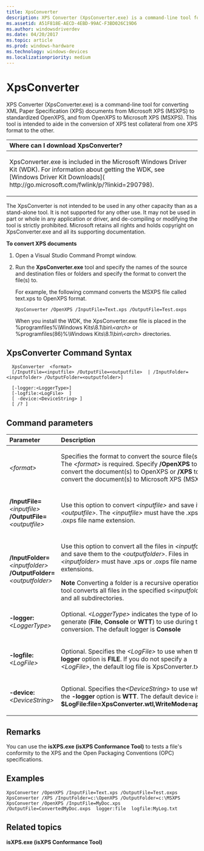 ```yaml
---
title: XpsConverter
description: XPS Converter (XpsConverter.exe) is a command-line tool for converting XML Paper Specification (XPS) documents from Microsoft XPS (MSXPS) to standardized OpenXPS.
ms.assetid: A51F818E-AECD-4EBD-99AC-F3BD026C19D6
ms.author: windowsdriverdev
ms.date: 04/20/2017
ms.topic: article
ms.prod: windows-hardware
ms.technology: windows-devices
ms.localizationpriority: medium
---
```


# XpsConverter


XPS Converter (XpsConverter.exe) is a command-line tool for converting XML Paper Specification (XPS) documents from Microsoft XPS (MSXPS) to standardized OpenXPS, and from OpenXPS to Microsoft XPS (MSXPS). This tool is intended to aide in the conversion of XPS test collateral from one XPS format to the other.

<table>
<colgroup>
<col width="100%" />
</colgroup>
<thead>
<tr class="header">
<th align="left">Where can I download XpsConverter?</th>
</tr>
</thead>
<tbody>
<tr class="odd">
<td align="left"><p>XpsConverter.exe is included in the Microsoft Windows Driver Kit (WDK). For information about getting the WDK, see [Windows Driver Kit Downloads]( http://go.microsoft.com/fwlink/p/?linkid=290798).</p></td>
</tr>
</tbody>
</table>

 

The XpsConverter is not intended to be used in any other capacity than as a stand-alone tool. It is not supported for any other use. It may not be used in part or whole in any application or driver, and de-compiling or modifying the tool is strictly prohibited. Microsoft retains all rights and holds copyright on XpsConverter.exe and all its supporting documentation.

**To convert XPS documents**

1.  Open a Visual Studio Command Prompt window.

2.  Run the **XpsConverter.exe** tool and specify the names of the source and destination files or folders and specify the format to convert the file(s) to.

    For example, the following command converts the MSXPS file called text.xps to OpenXPS format.

    ```
    XpsConverter /OpenXPS /InputFile=Text.xps /OutputFile=Test.oxps
    ```

    When you install the WDK, the XpsConverter.exe file is placed in the %programfiles%\\Windows Kits\\8.1\\bin\\*&lt;arch&gt;* or %programfiles(86)%\\Windows Kits\\8.1\\bin\\*&lt;arch&gt;* directories.

## <span id="XpsConverter_Command_Syntax"></span><span id="xpsconverter_command_syntax"></span><span id="XPSCONVERTER_COMMAND_SYNTAX"></span>XpsConverter Command Syntax


```
  XpsConverter  <format>  
  [/InputFile=<inputfile> /OutputFile=<outputfile>  | /InputFolder=<inputfolder> /OutputFolder=<outputfolder>]  

  [-logger:<LoggerType>]
  [-logfile:<LogFile>  ]
  [ -device:<DeviceString> ]
  [ /? ]
```

## <span id="Command_parameters"></span><span id="command_parameters"></span><span id="COMMAND_PARAMETERS"></span>Command parameters


<table>
<colgroup>
<col width="50%" />
<col width="50%" />
</colgroup>
<thead>
<tr class="header">
<th align="left">Parameter</th>
<th align="left">Description</th>
</tr>
</thead>
<tbody>
<tr class="odd">
<td align="left"><p><span id="_format_"></span><span id="_FORMAT_"></span><em>&lt;format&gt;</em></p></td>
<td align="left"><p>Specifies the format to convert the source file(s) to. The <em>&lt;format&gt;</em> is required. Specify <strong>/OpenXPS</strong> to convert the document(s) to OpenXPS or <strong>/XPS</strong> to convert the document(s) to Microsoft XPS (MSXPS).</p></td>
</tr>
<tr class="even">
<td align="left"><p><span id="_InputFile__inputfile___OutputFile__outputfile_"></span><span id="_inputfile__inputfile___outputfile__outputfile_"></span><span id="_INPUTFILE__INPUTFILE___OUTPUTFILE__OUTPUTFILE_"></span><strong>/InputFile=</strong><em>&lt;inputfile&gt;</em> <strong>/OutputFile=</strong><em>&lt;outputfile&gt;</em></p></td>
<td align="left"><p>Use this option to convert <em>&lt;inputfile&gt;</em> and save it to <em>&lt;outputfile&gt;</em>. The <em>&lt;inputfile&gt;</em> must have the .xps or .oxps file name extension.</p></td>
</tr>
<tr class="odd">
<td align="left"><p><span id="_InputFolder__inputfolder____OutputFolder__outputfolder_"></span><span id="_inputfolder__inputfolder____outputfolder__outputfolder_"></span><span id="_INPUTFOLDER__INPUTFOLDER____OUTPUTFOLDER__OUTPUTFOLDER_"></span><strong>/InputFolder=</strong><em>&lt;inputfolder&gt;</em> <strong>/OutputFolder=</strong><em>&lt;outputfolder&gt;</em></p></td>
<td align="left"><p>Use this option to convert all the files in <em>&lt;inputfolder&gt;</em> and save them to the <em>&lt;outputfolder&gt;</em>. Files in <em>&lt;inputfolder&gt;</em> must have .xps or .oxps file name extensions.</p>
<div class="alert">
<strong>Note</strong>   Converting a folder is a recursive operation. The tool converts all files in the specified s<em>&lt;inputfolder&gt;</em> and all subdirectories.
</div>
<div>
 
</div></td>
</tr>
<tr class="even">
<td align="left"><p><span id="__-logger__LoggerType_"></span><span id="__-logger__loggertype_"></span><span id="__-LOGGER__LOGGERTYPE_"></span> <strong>-logger:</strong><em>&lt;LoggerType&gt;</em></p></td>
<td align="left"><p>Optional. <em>&lt;LoggerType&gt;</em> indicates the type of log to generate (<strong>File</strong>, <strong>Console</strong> or <strong>WTT</strong>) to use during the conversion. The default logger is <strong>Console</strong></p></td>
</tr>
<tr class="odd">
<td align="left"><p><span id="-logfile__LogFile_"></span><span id="-logfile__logfile_"></span><span id="-LOGFILE__LOGFILE_"></span><strong>-logfile:</strong><em>&lt;LogFile&gt;</em></p></td>
<td align="left"><p>Optional. Specifies the <em>&lt;LogFile&gt;</em> to use when the <strong>-logger</strong> option is <strong>FILE</strong>. If you do not specify a <em>&lt;LogFile&gt;</em>, the default log file is XpsConverter.txt.</p></td>
</tr>
<tr class="even">
<td align="left"><p><span id="-device__DeviceString_"></span><span id="-device__devicestring_"></span><span id="-DEVICE__DEVICESTRING_"></span><strong>-device:</strong><em>&lt;DeviceString&gt;</em></p></td>
<td align="left"><p>Optional. Specifies the<em>&lt;DeviceString&gt;</em> to use when the <strong>-logger</strong> option is <strong>WTT</strong>. The default device is <strong>$LogFile:file=XpsConverter.wtl,WriteMode=append</strong>.</p></td>
</tr>
</tbody>
</table>

 

## <span id="Remarks"></span><span id="remarks"></span><span id="REMARKS"></span>Remarks


You can use the **isXPS.exe (isXPS Conformance Tool)** to tests a file's conformity to the XPS and the Open Packaging Conventions (OPC) specifications.

## <span id="Examples"></span><span id="examples"></span><span id="EXAMPLES"></span>Examples


```
XpsConverter /OpenXPS /InputFile=Text.xps /OutputFile=Test.oxps
XpsConverter /XPS /InputFolder=c:\OpenXPS /OutputFolder=c:\MSXPS
XpsConverter /OpenXPS /InputFile=MyDoc.xps /OutputFile=ConvertedMyDoc.oxps  logger:file  logfile:MyLog.txt
```

## <span id="related_topics"></span>Related topics


**isXPS.exe (isXPS Conformance Tool)**

 

 






